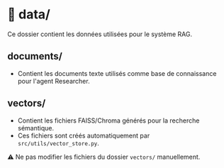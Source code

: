 # 📁 data/

Ce dossier contient les données utilisées pour le système RAG.

## documents/
- Contient les documents texte utilisés comme base de connaissance pour l'agent Researcher.

## vectors/
- Contient les fichiers FAISS/Chroma générés pour la recherche sémantique.
- Ces fichiers sont créés automatiquement par `src/utils/vector_store.py`.

⚠️ Ne pas modifier les fichiers du dossier `vectors/` manuellement.

